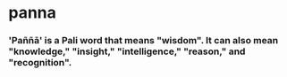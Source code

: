 # panna

### 'Paññā' is a Pali word that means "wisdom". It can also mean "knowledge," "insight," "intelligence," "reason," and "recognition".
